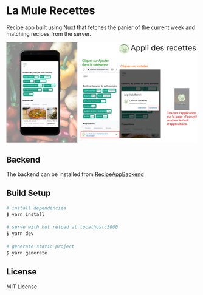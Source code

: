 # La Mule Recettes

Recipe app built using Nuxt that fetches the panier of the current week and matching recipes from the server. 


![Usage instructions](./static/howtouseit.png)

## Backend

The backend can be installed from [RecipeAppBackend](https://github.com/duerrsimon/RecipeAppBackend)

## Build Setup

```bash
# install dependencies
$ yarn install

# serve with hot reload at localhost:3000
$ yarn dev

# generate static project
$ yarn generate
```
## License 

MIT License